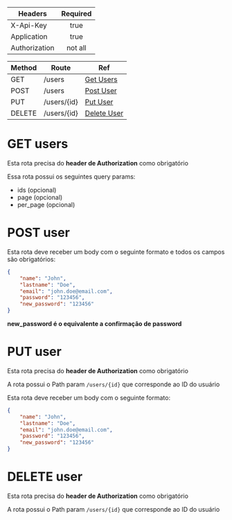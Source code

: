 | Headers   | Required |
|-----------|:--------:|
| X-Api-Key     | true   |
| Application   | true   |
| Authorization | not all |

| Method | Route  | Ref              |
|--------|--------|------------------|
| GET    | /users      | [Get Users](#GET-users) |
| POST   | /users      | [Post User](#POST-user) |
| PUT    | /users/{id} | [Put User](#PUT-user)   |
| DELETE | /users/{id} | [Delete User](#DELETE-user)|

# GET users

Esta rota precisa do **header de Authorization** como obrigatório

Essa rota possui os seguintes query params:

- ids (opcional)
- page (opcional)
- per_page (opcional)

# POST user

Esta rota deve receber um body com o seguinte formato e todos os campos são obrigatórios:

```json
{
	"name": "John",
	"lastname": "Doe",
	"email": "john.doe@email.com",
	"password": "123456",
	"new_password": "123456"
}
```

**new_password é o equivalente a confirmação de password**

# PUT user

Esta rota precisa do **header de Authorization** como obrigatório

A rota possui o Path param ```/users/{id}``` que corresponde ao ID do usuário

Esta rota deve receber um body com o seguinte formato:

```json
{
	"name": "John",
	"lastname": "Doe",
	"email": "john.doe@email.com",
	"password": "123456",
	"new_password": "123456"
}
```

# DELETE user

Esta rota precisa do **header de Authorization** como obrigatório

A rota possui o Path param ```/users/{id}``` que corresponde ao ID do usuário